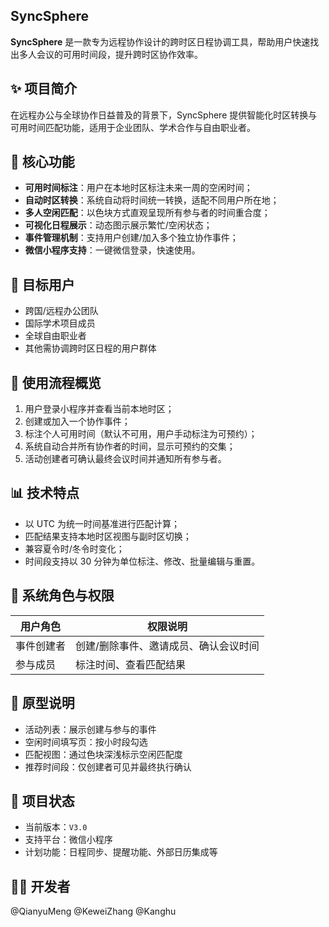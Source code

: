 ## SyncSphere

**SyncSphere** 是一款专为远程协作设计的跨时区日程协调工具，帮助用户快速找出多人会议的可用时间段，提升跨时区协作效率。

## ✨ 项目简介

在远程办公与全球协作日益普及的背景下，SyncSphere 提供智能化时区转换与可用时间匹配功能，适用于企业团队、学术合作与自由职业者。

## 🎯 核心功能

- **可用时间标注**：用户在本地时区标注未来一周的空闲时间；
- **自动时区转换**：系统自动将时间统一转换，适配不同用户所在地；
- **多人空闲匹配**：以色块方式直观呈现所有参与者的时间重合度；
- **可视化日程展示**：动态图示展示繁忙/空闲状态；
- **事件管理机制**：支持用户创建/加入多个独立协作事件；
- **微信小程序支持**：一键微信登录，快速使用。

## 👥 目标用户

- 跨国/远程办公团队
- 国际学术项目成员
- 全球自由职业者
- 其他需协调跨时区日程的用户群体

## 📌 使用流程概览

1. 用户登录小程序并查看当前本地时区；
2. 创建或加入一个协作事件；
3. 标注个人可用时间（默认不可用，用户手动标注为可预约）；
4. 系统自动合并所有协作者的时间，显示可预约的交集；
5. 活动创建者可确认最终会议时间并通知所有参与者。

## 📊 技术特点

- 以 UTC 为统一时间基准进行匹配计算；
- 匹配结果支持本地时区视图与副时区切换；
- 兼容夏令时/冬令时变化；
- 时间段支持以 30 分钟为单位标注、修改、批量编辑与重置。

## 🧩 系统角色与权限

| 用户角色 | 权限说明 |
|----------|----------|
| 事件创建者 | 创建/删除事件、邀请成员、确认会议时间 |
| 参与成员   | 标注时间、查看匹配结果 |

## 📱 原型说明

- 活动列表：展示创建与参与的事件
- 空闲时间填写页：按小时段勾选
- 匹配视图：通过色块深浅标示空闲匹配度
- 推荐时间段：仅创建者可见并最终执行确认

## 📄 项目状态

- 当前版本：`V3.0`
- 支持平台：微信小程序
- 计划功能：日程同步、提醒功能、外部日历集成等

## 👩‍💻 开发者

@QianyuMeng  @KeweiZhang @Kanghu

